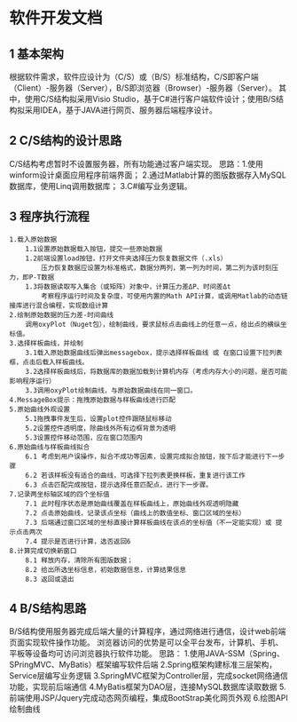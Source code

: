 # 软件开发文档
## 1 基本架构
根据软件需求，软件应设计为（C/S）或（B/S）标准结构，C/S即客户端（Client）-服务器（Server），B/S即浏览器（Browser）-服务器（Server）。
其中，使用C/S结构拟采用Visio Studio，基于C#进行客户端软件设计；使用B/S结构拟采用IDEA，基于JAVA进行网页、服务器后端程序设计。
## 2 C/S结构的设计思路
C/S结构考虑暂时不设置服务器，所有功能通过客户端实现。
思路：1.使用winform设计桌面应用程序前端界面；
	 2.通过Matlab计算的图版数据存入MySQL数据库，使用Linq调用数据库；
	 3.C#编写业务逻辑。
## 3 程序执行流程
	1.载入原始数据
		1.1设置原始数据载入按钮，提交一些原始数据
		1.2前端设置load按钮，打开文件夹选择压力恢复数据文件（.xls）
			压力恢复数据应设置为标准格式，数据分两列，第一列为时间，第二列为该时刻压力，即P-T数据
		1.3将数据读取写入集合（或矩阵）对象中，计算压力差ΔP、时间差Δt
			考察程序运行时间及复杂度，可使用内置的Math API计算，或调用Matlab的动态链接库进行混合编程，实现数组计算
	2.绘制原始数据的压力差-时间曲线
		调用oxyPlot（Nuget包），绘制曲线，要求鼠标点击曲线上的任意一点，给出点的横纵坐标值。
	3.选择样板曲线，并绘制
		3.1载入原始数据曲线后弹出messagebox，提示选择样板曲线 或 在窗口设置下拉列表框，点击后载入样板曲线。
		3.2选择样板曲线后，将数据库的数据加载到计算机内存（考虑内存大小的问题，是否可能影响程序运行）
		3.3调用oxyPlot绘制曲线，与原始数据曲线在同一窗口。
	4.MessageBox提示：拖拽原始数据与样板曲线进行匹配
	5.原始曲线外观设置
		5.1拖拽事件发生后，设置plot控件跟随鼠标移动
		5.2设置控件透明度，除曲线外所有边框背景为透明
		5.3设置控件移动范围，应在窗口范围内
	6.原始曲线与样板曲线拟合
		6.1 考虑到用户误操作，拟合不成功等因素，设置完成拟合按钮，按下后才能进行下一步骤
		6.2 若该样板没有适合的曲线，可选择下拉列表更换样板，重复进行该工作
		6.3 点击匹配完成按钮，提示选择任意匹配点，进行下一步骤。
	7.记录两坐标轴区域的四个坐标值
		7.1 此时程序状态是原始曲线覆盖在样板曲线上，原始曲线外观透明隐藏
		7.2 点击原始曲线，记录该点坐标（曲线上的数值坐标、窗口区域的坐标）
		7.3 后端通过窗口区域的坐标直接计算样板曲线在该点的坐标值（不一定能实现）或 提示点击两次
		7.4 提示是否进行计算，选否返回6
	8.计算完成切换新窗口
		8.1 释放内存，清除所有图版数据；
		8.2 给出所选坐标信息，初始数据信息，计算结果信息
		8.3 返回或退出
## 4 B/S结构思路
B/S结构使用服务器完成后端大量的计算程序，通过网络进行通信，设计web前端页面实现软件操作功能。
浏览器访问的优势是可以全平台发布，计算机、手机、平板等设备均可访问浏览器执行软件功能。
思路： 1.使用JAVA-SSM（Spring、SPringMVC、MyBatis）框架编写软件后端
      2.Spring框架构建标准三层架构，Service层编写业务逻辑
      3.SpringMVC框架为Controller层，完成socket网络通信功能，实现前后端通信
      4.MyBatis框架为DAO层，连接MySQL数据库读取数据
      5.前端使用JSP/Jquery完成动态网页编程，集成BootStrap美化网页外观
      6.绘图API绘制曲线
